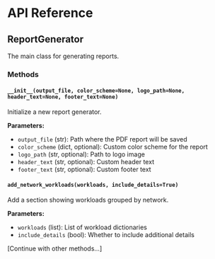 # API Reference

## ReportGenerator

The main class for generating reports.

### Methods

#### `__init__(output_file, color_scheme=None, logo_path=None, header_text=None, footer_text=None)`

Initialize a new report generator.

**Parameters:**
- `output_file` (str): Path where the PDF report will be saved
- `color_scheme` (dict, optional): Custom color scheme for the report
- `logo_path` (str, optional): Path to logo image
- `header_text` (str, optional): Custom header text
- `footer_text` (str, optional): Custom footer text

#### `add_network_workloads(workloads, include_details=True)`

Add a section showing workloads grouped by network.

**Parameters:**
- `workloads` (list): List of workload dictionaries
- `include_details` (bool): Whether to include additional details

[Continue with other methods...] 